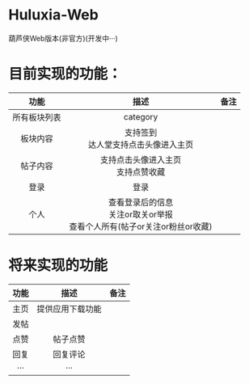 # Huluxia-Web
葫芦侠Web版本(非官方)(开发中···)

# 目前实现的功能：
|功能|描述|备注|
|:---:|:---:|:---:|
|所有板块列表|category||
|板块内容|支持签到<br>达人堂支持点击头像进入主页||
|帖子内容|支持点击头像进入主页<br>支持点赞收藏||
|登录|登录||
|个人|查看登录后的信息<br>关注or取关or举报<br>查看个人所有(帖子or关注or粉丝or收藏)||

# 将来实现的功能
|功能|描述|备注|
|:---:|:---:|:---:|
|主页|提供应用下载功能||
|发帖|||
|点赞|帖子点赞||
|回复|回复评论||
|···|···||
